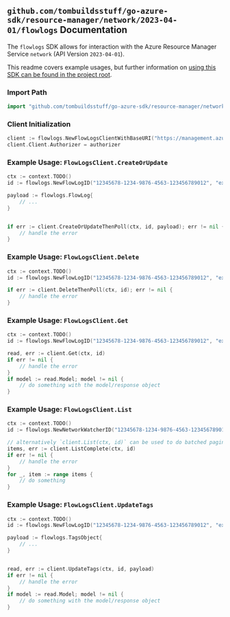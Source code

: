 
## `github.com/tombuildsstuff/go-azure-sdk/resource-manager/network/2023-04-01/flowlogs` Documentation

The `flowlogs` SDK allows for interaction with the Azure Resource Manager Service `network` (API Version `2023-04-01`).

This readme covers example usages, but further information on [using this SDK can be found in the project root](https://github.com/tombuildsstuff/go-azure-sdk/tree/main/docs).

### Import Path

```go
import "github.com/tombuildsstuff/go-azure-sdk/resource-manager/network/2023-04-01/flowlogs"
```


### Client Initialization

```go
client := flowlogs.NewFlowLogsClientWithBaseURI("https://management.azure.com")
client.Client.Authorizer = authorizer
```


### Example Usage: `FlowLogsClient.CreateOrUpdate`

```go
ctx := context.TODO()
id := flowlogs.NewFlowLogID("12345678-1234-9876-4563-123456789012", "example-resource-group", "networkWatcherValue", "flowLogValue")

payload := flowlogs.FlowLog{
	// ...
}


if err := client.CreateOrUpdateThenPoll(ctx, id, payload); err != nil {
	// handle the error
}
```


### Example Usage: `FlowLogsClient.Delete`

```go
ctx := context.TODO()
id := flowlogs.NewFlowLogID("12345678-1234-9876-4563-123456789012", "example-resource-group", "networkWatcherValue", "flowLogValue")

if err := client.DeleteThenPoll(ctx, id); err != nil {
	// handle the error
}
```


### Example Usage: `FlowLogsClient.Get`

```go
ctx := context.TODO()
id := flowlogs.NewFlowLogID("12345678-1234-9876-4563-123456789012", "example-resource-group", "networkWatcherValue", "flowLogValue")

read, err := client.Get(ctx, id)
if err != nil {
	// handle the error
}
if model := read.Model; model != nil {
	// do something with the model/response object
}
```


### Example Usage: `FlowLogsClient.List`

```go
ctx := context.TODO()
id := flowlogs.NewNetworkWatcherID("12345678-1234-9876-4563-123456789012", "example-resource-group", "networkWatcherValue")

// alternatively `client.List(ctx, id)` can be used to do batched pagination
items, err := client.ListComplete(ctx, id)
if err != nil {
	// handle the error
}
for _, item := range items {
	// do something
}
```


### Example Usage: `FlowLogsClient.UpdateTags`

```go
ctx := context.TODO()
id := flowlogs.NewFlowLogID("12345678-1234-9876-4563-123456789012", "example-resource-group", "networkWatcherValue", "flowLogValue")

payload := flowlogs.TagsObject{
	// ...
}


read, err := client.UpdateTags(ctx, id, payload)
if err != nil {
	// handle the error
}
if model := read.Model; model != nil {
	// do something with the model/response object
}
```

